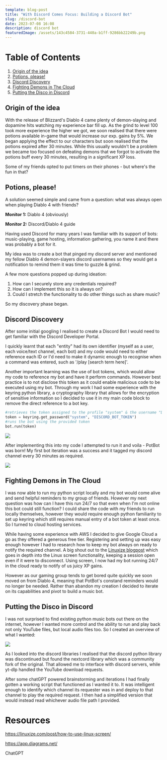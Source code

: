 ```yaml
---
template: blog-post
title: "With Discord Comes Focus: Building a Discord Bot"
slug: /discord-bot
date: 2023-07-08 16:08
description: discord bot
featuredImage: /assets/143c4584-3731-440a-b1ff-9286bb22249b.png
---
```

<html>
<head>
	<title>Table of Contents</title>
</head>
<body>
	<h1>Table of Contents</h1>
	<ol>
		<!-- Link to section 1: Origin of the idea -->
		<li><a href="#section1">Origin of the idea</a></li>
		<!-- Link to section 2: Potions, please! -->
		<li><a href="#section2">Potions, please!</a></li>
		<!-- Link to section 3: Discord Discovery -->
		<li><a href="#section3">Discord Discovery</a></li>
		<!-- Link to section 4: Fighting Demons in The Cloud -->
		<li><a href="#section4">Fighting Demons in The Cloud</a></li>
		<!-- Link to section 5: Putting the Disco in Discord-->
		<li><a href="#section5">Putting the Disco in Discord</a></li>
	</ol>

<!--StartFragment-->

<!-- Section 1: Origin of the idea --> 

<h2 id="section1">Origin of the idea</h2> 

<p>

W﻿ith the release of Blizzard's Diablo 4 came plenty of demon-slaying and dopamine hits watching my experience bar fill up. As the grind to level 100 took more experience the higher we got, we soon realised that there were potions available in-game that would increase our exp. gains by 5%. We began applying the effect to our characters but soon realised that the potions expired after 30 minutes. While this usually wouldn't be a problem we became too focused on defeating demons that we forgot to activate the potions buff every 30 minutes, resulting in a significant XP loss.

S﻿ome of my friends opted to put timers on their phones - but where's the fun in that?

<!--StartFragment-->

<!-- Section 2: Potions, please! -->

<h2 id="section2"> Potions, please! </h2> 

<p>

A﻿ solution seemed simple and came from a question: what was always open when playing Diablo 4 with friends? 

**M﻿onitor 1:** Diablo 4 (obviously)

**M﻿onitor 2:** Discord/Diablo 4 guide

H﻿aving used Discord for many years I was familiar with its support of bots: music-playing, game hosting, information gathering, you name it and there was probably a bot for it.

My idea was to create a bot that pinged my discord server and mentioned my fellow Diablo 4 demon-slayers discord usernames so they would get a notification to remind them it was time to guzzle & grind.

A﻿ few more questions popped up during ideation:

1. H﻿ow can I securely store any credentials required?
2. H﻿ow can I implement this so it is always on?
3. C﻿ould I stretch the functionality to do other things such as share music?

S﻿o my discovery phase began.

<!--StartFragment-->

<!-- Section 3: Discord Discovery -->

<h2 id="section3"> Discord Discovery</h2> 

<p>

A﻿fter some initial googling I realised to create a Discord Bot I would need to get familiar with the Discord Developer Portal.

I quickly learnt that each "entity" had its own identifier (myself as a user, each voice/text channel, each bot) and my code would need to either reference each ID or I'd need to make it dynamic enough to recognise when a command was entered, such as '/play \[search term here]'.

A﻿nother important learning was the use of bot tokens, which would allow my code to reference my bot and have it perform commands. However best practice is to not disclose this token as it could enable malicious code to be executed using my bot. Through my work I had some experience with the keyring python library, a cryptography library that allows for the encryption of sensitive information so I decided to use it in my main code block to remove the direct reference to a bot key.

```python
#retrieves the token assigned to the profile "system" & the username "DISCORD_BOT_TOKEN"
token = keyring.get_password("system", "DISCORD_BOT_TOKEN") 
#runs the bot using the provided token
bot.run(token)
```

![](/assets/visual_aid_of_controlling_discord_bot.png)

A﻿fter implementing this into my code I attempted to run it and voila - PotBot was born! My first bot iteration was a success and it tagged my discord channel every 30 minutes as required.

![](/assets/potbot.png)

<!--StartFragment-->

<!-- Section 4: Fighting Demons in The Cloud -->

<h2 id="section4"> Fighting Demons in The Cloud</h2> 

<p>

I﻿ was now able to run my python script locally and my bot would come alive and send helpful reminders to my group of friends. However my next question was how can I have this run 24/7 so that even when I'm not online this bot could still function? I could share the code with my friends to run locally themselves, however they would require enough python familiarity to set up keyring which still requires manual entry of a bot token at least once. So I turned to cloud hosting services.

W﻿hile having some experience with AWS I decided to give Google Cloud a go as they offered a generous free tier. Registering and setting up was easy enough however I had to research how to keep my bot always on ready to notify the required channel. A big shout out to the [Linuxize blogpost](https://linuxize.com/post/how-to-use-linux-screen/) which goes in depth into the Linux screen functionality, keeping a session open even if it were to disconnect. Using screen, I now had my bot running 24/7 in the cloud ready to notify of us juicy XP gains.

H﻿owever as our gaming group tends to get bored quite quickly we soon moved on from Diablo 4, meaning that PotBot's constand reminders would no longer be needed. Rather than abandon my creation I decided to iterate on its capabilities and pivot to build a music bot.

<!--StartFragment-->

<!-- Section 5: Putting the Disco in Discord -->

<h2 id="section4"> Putting the Disco in Discord </h2> 

<p>

I﻿ was not surprised to find existing python music bots out there on the internet, however I wanted more control and the ability to run and play back not only YouTube files, but local audio files too. So I created an overview of what I wanted:

![](/assets/musicbot_overview.drawio.png)

A﻿s I looked into the discord libraries I realised that the discord python library was discontinued but found the nextcord library which was a community fork of the original. That allowed me to interface with discord servers, while yt-dlp handled the YouTube download requests.

After some chatGPT powered brainstorming and iterations I had finally gotten a working script that functioned as I wanted it to. It was intelligent enough to identify which channel its requester was in and deploy to that channel to play the required request. I then had a simplified version that would instead read whichever audio file path I provided.

# **R﻿esources**

https://linuxize.com/post/how-to-use-linux-screen/

https://app.diagrams.net/

ChatGPT